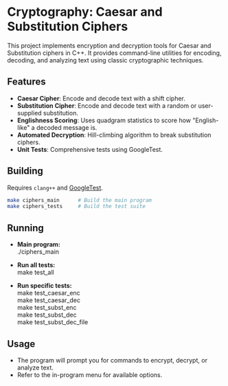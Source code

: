 # Cryptography: Caesar and Substitution Ciphers

This project implements encryption and decryption tools for Caesar and Substitution ciphers in C++. It provides command-line utilities for encoding, decoding, and analyzing text using classic cryptographic techniques.

## Features

- **Caesar Cipher**: Encode and decode text with a shift cipher.
- **Substitution Cipher**: Encode and decode text with a random or user-supplied substitution.
- **Englishness Scoring**: Uses quadgram statistics to score how "English-like" a decoded message is.
- **Automated Decryption**: Hill-climbing algorithm to break substitution ciphers.
- **Unit Tests**: Comprehensive tests using GoogleTest.


## Building

Requires `clang++` and [GoogleTest](https://github.com/google/googletest).

```sh
make ciphers_main      # Build the main program
make ciphers_tests     # Build the test suite
```

## Running
- **Main program:**  
./ciphers_main

- **Run all tests:**  
make test_all

- **Run specific tests:**  
make test_caesar_enc  
make test_caesar_dec  
make test_subst_enc  
make test_subst_dec  
make test_subst_dec_file  

## Usage
- The program will prompt you for commands to encrypt, decrypt, or analyze text.  
- Refer to the in-program menu for available options.
